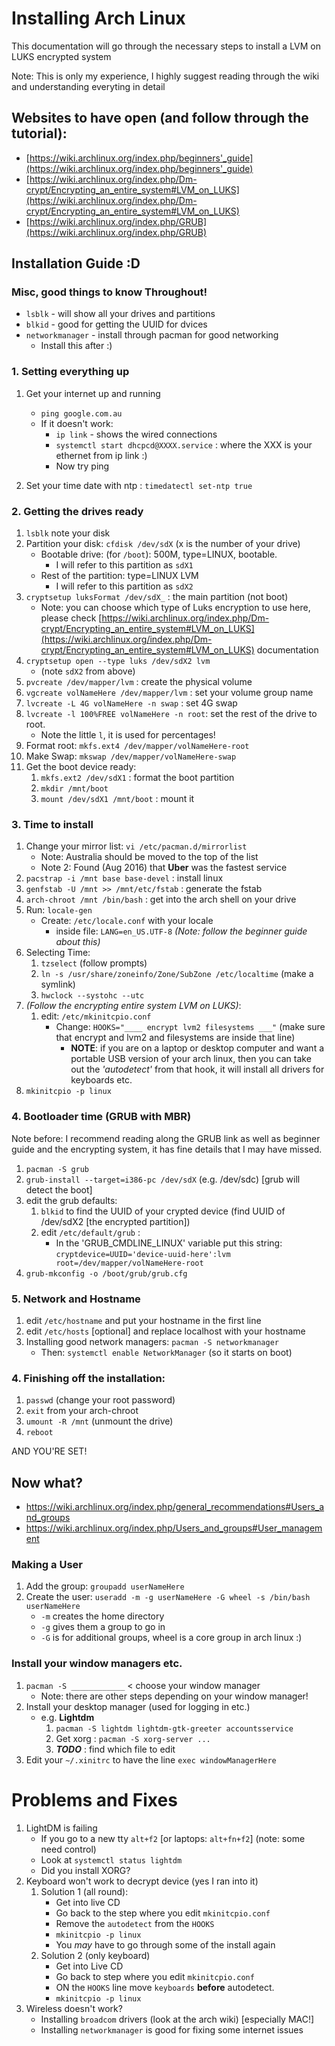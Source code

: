# Installing Arch Linux

This documentation will go through the necessary steps to install a LVM on LUKS encrypted system

Note: This is only my experience, I highly suggest reading through the wiki and understanding everyting in detail


## Websites to have open (and follow through the tutorial):
* [https://wiki.archlinux.org/index.php/beginners'_guide](https://wiki.archlinux.org/index.php/beginners'_guide)
* [https://wiki.archlinux.org/index.php/Dm-crypt/Encrypting_an_entire_system#LVM_on_LUKS](https://wiki.archlinux.org/index.php/Dm-crypt/Encrypting_an_entire_system#LVM_on_LUKS)
* [https://wiki.archlinux.org/index.php/GRUB](https://wiki.archlinux.org/index.php/GRUB)


## Installation Guide :D

### Misc, good things to know Throughout!
* ``lsblk`` - will show all your drives and partitions
* ``blkid`` - good for getting the UUID for dvices
* ``networkmanager`` - install through pacman for good networking
    - Install this after :)

### 1. Setting everything up
1. Get your internet up and running
    - ``ping google.com.au``
    - If it doesn't work:
        - ``ip link`` - shows the wired connections
        - ``systemctl start dhcpcd@XXXX.service`` : where the XXX is your ethernet from ip link :)
        - Now try ping

2. Set your time date with ntp : ``timedatectl set-ntp true``

### 2. Getting the drives ready

1. ``lsblk`` note your disk
2. Partition your disk: ``cfdisk /dev/sdX`` (x is the number of your drive)
    - Bootable drive: (for ``/boot``): 500M, type=LINUX, bootable.
        - I will refer to this partition as ``sdX1``
    - Rest of the partition: type=LINUX LVM
        - I will refer to this partition as ``sdX2``
3. ``cryptsetup luksFormat /dev/sdX_`` : the main partition (not boot)
    * Note: you can choose which type of Luks encryption to use here, please check [https://wiki.archlinux.org/index.php/Dm-crypt/Encrypting_an_entire_system#LVM_on_LUKS](https://wiki.archlinux.org/index.php/Dm-crypt/Encrypting_an_entire_system#LVM_on_LUKS) documentation
4. ``cryptsetup open --type luks /dev/sdX2 lvm``
    - (note ``sdX2`` from above)
5. ``pvcreate /dev/mapper/lvm`` : create the physical volume
6. ``vgcreate volNameHere /dev/mapper/lvm`` : set your volume group name
7. ``lvcreate -L 4G volNameHere -n swap`` : set 4G swap
8. ``lvcreate -l 100%FREE volNameHere -n root``: set the rest of the drive to root.
    * Note the little `l`, it is used for percentages!
9. Format root: ``mkfs.ext4 /dev/mapper/volNameHere-root``
10. Make Swap: ``mkswap /dev/mapper/volNameHere-swap``
11. Get the boot device ready:
    1. ``mkfs.ext2 /dev/sdX1`` : format the boot partition
    2. ``mkdir /mnt/boot``
    3. ``mount /dev/sdX1 /mnt/boot`` : mount it

### 3. Time to install
1. Change your mirror list: ``vi /etc/pacman.d/mirrorlist``
    - Note: Australia should be moved to the top of the list
    - Note 2: Found (Aug 2016) that **Uber** was the fastest service
2. ``pacstrap -i /mnt base base-devel`` : install linux
3. ``genfstab -U /mnt >> /mnt/etc/fstab`` : generate the fstab
4. ``arch-chroot /mnt /bin/bash`` : get into the arch shell on your drive
5. Run: ``locale-gen``
    - Create: ``/etc/locale.conf`` with your locale
        - inside file: ``LANG=en_US.UTF-8`` *(Note: follow the beginner guide about this)*
6. Selecting Time:
    1. ``tzselect`` (follow prompts)
    2. ``ln -s /usr/share/zoneinfo/Zone/SubZone /etc/localtime`` (make a symlink)
    3. ``hwclock --systohc --utc``
7. *(Follow the encrypting entire system LVM on LUKS)*:
    1. edit: ``/etc/mkinitcpio.conf``
        - Change: ``HOOKS="____ encrypt lvm2 filesystems ___"`` (make sure that encrypt and lvm2 and filesystems are inside that line)
            - **NOTE**: if you are on a laptop or desktop computer and want a portable USB version of your arch linux, then you can take out the *'autodetect'* from that hook, it will install all drivers for keyboards etc.
8. ``mkinitcpio -p linux``

### 4. Bootloader time (GRUB with MBR)
Note before: I recommend reading along the GRUB link as well as beginner guide and the encrypting system, it has fine details that I may have missed.

1. ``pacman -S grub``
2. ``grub-install --target=i386-pc /dev/sdX`` (e.g. /dev/sdc) [grub will detect the boot]
3. edit the grub defaults:
    1. ``blkid`` to find the UUID of your crypted device (find UUID of /dev/sdX2 [the encrypted partition])
    2. edit ``/etc/default/grub`` :
        * In the 'GRUB_CMDLINE_LINUX' variable put this string:
    ``cryptdevice=UUID='device-uuid-here':lvm root=/dev/mapper/volNameHere-root``
4. ``grub-mkconfig -o /boot/grub/grub.cfg``

### 5. Network and Hostname
1. edit ``/etc/hostname`` and put your hostname in the first line
2. edit ``/etc/hosts`` [optional] and replace localhost with your hostname
3. Installing good network managers: ``pacman -S networkmanager``
    - Then: ``systemctl enable NetworkManager`` (so it starts on boot)

### 4. Finishing off the installation:
1. ``passwd`` (change your root password)
2. ``exit`` from your arch-chroot
3. ``umount -R /mnt`` (unmount the drive)
4. ``reboot``

AND YOU'RE SET!

## Now what?

* https://wiki.archlinux.org/index.php/general_recommendations#Users_and_groups
* https://wiki.archlinux.org/index.php/Users_and_groups#User_management

### Making a User
1. Add the group: ``groupadd userNameHere``
2. Create the user: ``useradd -m -g userNameHere -G wheel -s /bin/bash userNameHere``
    - ``-m`` creates the home directory
    - ``-g`` gives them a group to go in
    - ``-G`` is for additional groups, wheel is a core group in arch linux :)

### Install your window managers etc.
1. ``pacman -S ____________`` < choose your window manager
    - Note: there are other steps depending on your window manager!
2. Install your desktop manager (used for logging in etc.)
    * e.g. **Lightdm**
        1. ``pacman -S lightdm lightdm-gtk-greeter accountsservice``
        2. Get xorg : ``pacman -S xorg-server ...``
        3.  ***TODO*** : find which file to edit
3. Edit your ``~/.xinitrc`` to have the line ``exec windowManagerHere``


# Problems and Fixes
1. LightDM is failing
    - If you go to a new tty ``alt+f2`` [or laptops: ``alt+fn+f2``] (note: some need control)
    - Look at ``systemctl status lightdm``
    - Did you install XORG?
2. Keyboard won't work to decrypt device (yes I ran into it)
    1. Solution 1 (all round):
        - Get into live CD
        - Go back to the step where you edit ``mkinitcpio.conf``
        - Remove the ``autodetect`` from the ``HOOKS``
        - ``mkinitcpio -p linux``
        - You *may* have to go through some of the install again
    2. Solution 2 (only keyboard)
        - Get into Live CD
        - Go back to step where you edit ``mkinitcpio.conf``
        - ON the ``HOOKS`` line move ``keyboards`` **before** autodetect.
        - ``mkinitcpio -p linux``
3. Wireless doesn't work?
    - Installing ``broadcom`` drivers (look at the arch wiki) [especially MAC!]
    - Installing ``networkmanager`` is good for fixing some internet issues
